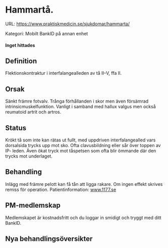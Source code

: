# Hammartå.

URL: https://www.praktiskmedicin.se/sjukdomar/hammarta/



Kategori: Mobilt BankID på annan enhet

#### Inget hittades

## Definition

Flektionskontraktur i interfalangealleden av tå II–V, ffa II.

## Orsak

Sänkt främre fotvalv. Trånga förhållanden i skor men även försämrad intrinsicmuskelfunktion. Vanligt i samband med hallux valgus men också reumatoid artrit och artros.

## Status

Krökt tå som inte kan rätas ut fullt, med uppdriven interfalangealled vars dorsalsida trycks upp mot sko. Ofta clavusbildning eller sår över toppen av IP- leden. Även ökat tryck mot tåspetsen som ofta blir ömmande där den trycks mot underlaget.

## Behandling

Inlägg med främre pelott kan få tån att ligga rakare. Om ingen effekt skrives remiss för operation.
Patientinformation: www.1177.se

## PM-medlemskap

Medlemskapet är kostnadsfritt och du loggar in smidigt och tryggt med ditt BankID.

## Nya behandlingsöversikter

